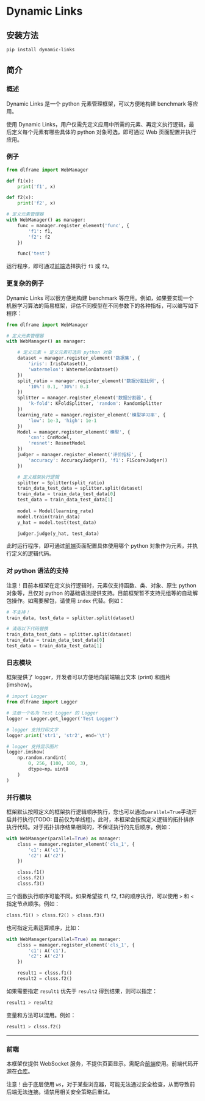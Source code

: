 # Dynamic Links

## 安装方法

~~~bash
pip install dynamic-links
~~~

## 简介

### 概述

Dynamic Links 是一个 python 元素管理框架，可以方便地构建 benchmark 等应用。

使用 Dynamic Links，用户仅需先定义应用中所需的元素、再定义执行逻辑，最后定义每个元素有哪些具体的 python 对象可选，即可通过 Web 页面配置并执行应用。

### 例子

~~~python
from dlframe import WebManager

def f1(x):
    print('f1', x)

def f2(x):
    print('f2', x)

# 定义元素管理器
with WebManager() as manager:
    func = manager.register_element('func', {
        'f1': f1, 
        'f2': f2
    })

    func('test')
~~~

运行程序，即可通过[前端](https://picpic2013.github.io/dlframe-front/)选择执行 `f1` 或 `f2`。

### 更复杂的例子

Dynamic Links 可以很方便地构建 benchmark 等应用。例如，如果要实现一个机器学习算法的简易框架，评估不同模型在不同参数下的各种指标，可以编写如下程序：

~~~python
from dlframe import WebManager

# 定义元素管理器
with WebManager() as manager:

    # 定义元素 + 定义元素可选的 python 对象
    dataset = manager.register_element('数据集', {
        'iris': IrisDataset(), 
        'watermelon': WatermelonDataset()
    })
    split_ratio = manager.register_element('数据分割比例', {
        '10%': 0.1, '30%': 0.3
    })
    Splitter = manager.register_element('数据分割器', {
        'k-fold': KFoldSplitter, 'random': RandomSplitter
    })
    learning_rate = manager.register_element('模型学习率', {
        'low': 1e-3, 'high': 1e-1
    })
    Model = manager.register_element('模型', {
        'cnn': CnnModel, 
        'resnet': ResnetModel
    })
    judger = manager.register_element('评价指标', {
        'accuracy': AccuracyJudger(), 'f1': F1ScoreJudger()
    })

    # 定义框架执行逻辑
    splitter = Splitter(split_ratio)
    train_data_test_data = splitter.split(dataset)
    train_data = train_data_test_data[0]
    test_data = train_data_test_data[1]
    
    model = Model(learning_rate)
    model.train(train_data)
    y_hat = model.test(test_data)

    judger.judge(y_hat, test_data)

~~~

此时运行程序，即可通过[前端](https://picpic2013.github.io/dlframe-front/)页面配置具体使用哪个 python 对象作为元素，并执行定义的逻辑代码。

### 对 python 语法的支持

注意！目前本框架在定义执行逻辑时，元素仅支持函数、类、对象、原生 python 对象等，且仅对 python 的基础语法提供支持。目前框架暂不支持元组等的自动解包操作。如需要解包，请使用 `index` 代替。例如：

~~~python
# 不支持！
train_data, test_data = splitter.split(dataset)

# 请用以下代码替换
train_data_test_data = splitter.split(dataset)
train_data = train_data_test_data[0]
test_data = train_data_test_data[1]
~~~

### 日志模块

框架提供了 logger，开发者可以方便地向前端输出文本 (print) 和图片 (imshow)。

~~~python
# import Logger
from dlframe import Logger

# 注册一个名为 Test Logger 的 Logger
logger = Logger.get_logger('Test Logger')

# logger 支持打印文字
logger.print('str1', 'str2', end='\t')

# logger 支持显示图片
logger.imshow(
    np.random.randint(
        0, 256, (100, 100, 3), 
        dtype=np。uint8
    )
)
~~~

### 并行模块

框架默认按照定义的框架执行逻辑顺序执行，您也可以通过`parallel=True`手动开启并行执行(TODO: 目前仅为单线程)。此时，本框架会按照定义逻辑的拓扑排序执行代码。对于拓扑排序结果相同的，不保证执行的先后顺序。例如：

~~~python
with WebManager(parallel=True) as manager:
    clsss = manager.register_element('cls_1', {
        'c1': A('c1'), 
        'c2': A('c2')
    })

    clsss.f1()
    clsss.f2()
    clsss.f3()
~~~

三个函数执行顺序可能不同。如果希望按 f1, f2, f3的顺序执行，可以使用 `>` 和 `<` 指定节点顺序。例如：

~~~python
clsss.f1() > clsss.f2() > clsss.f3()
~~~

也可指定元素运算顺序，比如：

~~~python
with WebManager(parallel=True) as manager:
    clsss = manager.register_element('cls_1', {
        'c1': A('c1'), 
        'c2': A('c2')
    })

    result1 = clsss.f1()
    result2 = clsss.f2()
~~~

如果需要指定 `result1` 优先于 `result2` 得到结果，则可以指定：

~~~python
result1 > result2
~~~

变量和方法可以混用。例如：

~~~python
result1 > clsss.f2()
~~~

--- 

### 前端

本框架仅提供 WebSocket 服务，不提供页面显示。需配合[前端](https://picpic2013.github.io/dlframe-front/)使用。前端代码开源在[仓库](https://github.com/picpic2013/dlframe-front.git)。

注意！由于底层使用 `ws`，对于某些浏览器，可能无法通过安全检查，从而导致前后端无法连接。请禁用相关安全策略后重试。